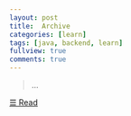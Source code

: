 ```yaml
---
layout: post
title:  Archive
categories: [learn]
tags: [java, backend, learn]
fullview: true
comments: true
---
```


> <cite>...</cite>

<a class="btn btn-sm btn-default" href="https://jnuho.github.io/learn">☰ Read</a>
